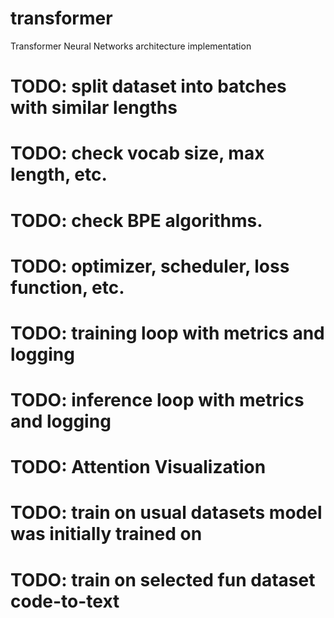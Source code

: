 # transformer
Transformer Neural Networks architecture implementation

# TODO: split dataset into batches with similar lengths
# TODO: check vocab size, max length, etc.
# TODO: check BPE algorithms.
# TODO: optimizer, scheduler, loss function, etc.
# TODO: training loop with metrics and logging
# TODO: inference loop with metrics and logging
# TODO: Attention Visualization
# TODO: train on usual datasets model was initially trained on
# TODO: train on selected fun dataset code-to-text
